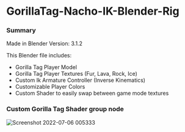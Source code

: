 # GorillaTag-Nacho-IK-Blender-Rig
### Summary

Made in Blender Version: 3.1.2

This Blender file includes:
* Gorilla Tag Player Model
* Gorilla Tag Player Textures (Fur, Lava, Rock, Ice)
* Custom Ik Armature Controller (Inverse Kinematics)
* Customizable Player Colors
* Custom Shader to easily swap between game mode textures

### Custom Gorilla Tag Shader group node
![Screenshot 2022-07-06 005333](https://user-images.githubusercontent.com/65086429/177499113-b2784d39-6f56-47f2-90ed-04bada6e5888.png)

